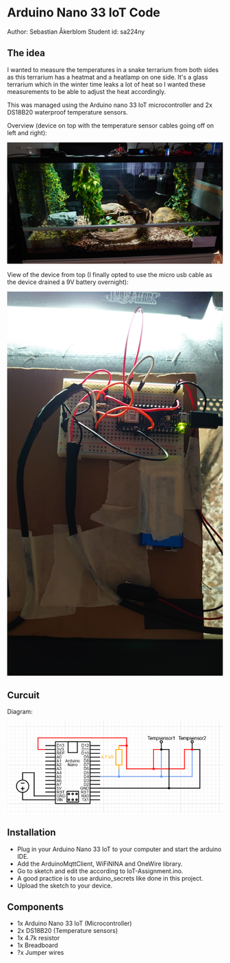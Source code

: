 # Arduino Nano 33 IoT Code

Author: Sebastian Åkerblom
Student id: sa224ny

## The idea

I wanted to measure the temperatures in a snake terrarium from both sides as this terrarium has a heatmat and a heatlamp on one side.
It's a glass terrarium which in the winter time leaks a lot of heat so I wanted these measurements to be able to adjust the heat accordingly.

This was managed using the Arduino nano 33 IoT microcontroller and 2x DS18B20 waterproof temperature sensors.

Overview (device on top with the temperature sensor cables going off on left and right):

![Full image](./img/full_img_terrarium.jpg)

View of the device from top (I finally opted to use the micro usb cable as the device drained a 9V battery overnight):

![Birdseye view of device](./img/birdseye_device.jpg)

## Curcuit

Diagram:

![Circuit diagram](./img/circuit_diagram.png)

## Installation

- Plug in your Arduino Nano 33 IoT to your computer and start the arduino IDE.
- Add the ArduinoMqttClient, WiFiNINA and OneWire library.
- Go to sketch and edit the according to IoT-Assignment.ino.
- A good practice is to use arduino_secrets like done in this project.
- Upload the sketch to your device.

## Components

- 1x Arduino Nano 33 IoT (Microcontroller)
- 2x DS18B20 (Temperature sensors)
- 1x 4.7k resistor
- 1x Breadboard
- ?x Jumper wires

